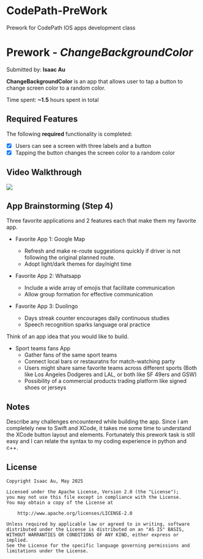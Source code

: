 # CodePath-PreWork
Prework for CodePath IOS apps development class

# Prework - *ChangeBackgroundColor*

Submitted by: **Isaac Au**

**ChangeBackgroundColor** is an app that allows user to tap a button to change screen color to a random color. 

Time spent: **~1.5** hours spent in total

## Required Features

The following **required** functionality is completed:

- [x] Users can see a screen with three labels and a button
- [x] Tapping the button changes the screen color to a random color
 
## Video Walkthrough

<div>
    <a href="https://www.loom.com/share/a00f62136afb45628c071cd0e9971ef3">
    </a>
    <a href="https://www.loom.com/share/a00f62136afb45628c071cd0e9971ef3">
      <img style="max-width:300px;" src="https://cdn.loom.com/sessions/thumbnails/a00f62136afb45628c071cd0e9971ef3-21f8ff37ec4c3655-full-play.gif">
    </a>
  </div>


## App Brainstorming (Step 4)
Three favorite applications and 2 features each that make them my favorite app.
- Favorite App 1: Google Map
  - Refresh and make re-route suggestions quickly if driver is not following the original planned route.
  - Adopt light/dark themes for day/night time
    
- Favorite App 2: Whatsapp
  - Include a wide array of emojis that facilitate communication
  - Allow group formation for effective communication
    
- Favorite App 3: Duolingo
  - Days streak counter encourages daily continuous studies
  - Speech recognition sparks language oral practice 

Think of an app idea that you would like to build. <br/>
- Sport teams fans App
  - Gather fans of the same sport teams
  - Connect local bars or restauratns for match-watching party
  - Users might share same favorite teams across different sports (Both like Los Angeles Dodgeres and LAL, or both like SF 49ers and GSW) 
  - Possibility of a commercial products trading platform like signed shoes or jerseys

## Notes

Describe any challenges encountered while building the app.
Since I am completely new to Swift and XCode, it takes me some time to understand the XCode button layout and elements. 
Fortunately this prework task is still easy and I can relate the syntax to my coding experience in python and c++. 


## License

    Copyright Isaac Au, May 2025 

    Licensed under the Apache License, Version 2.0 (the "License");
    you may not use this file except in compliance with the License.
    You may obtain a copy of the License at

        http://www.apache.org/licenses/LICENSE-2.0

    Unless required by applicable law or agreed to in writing, software
    distributed under the License is distributed on an "AS IS" BASIS,
    WITHOUT WARRANTIES OR CONDITIONS OF ANY KIND, either express or implied.
    See the License for the specific language governing permissions and
    limitations under the License.
